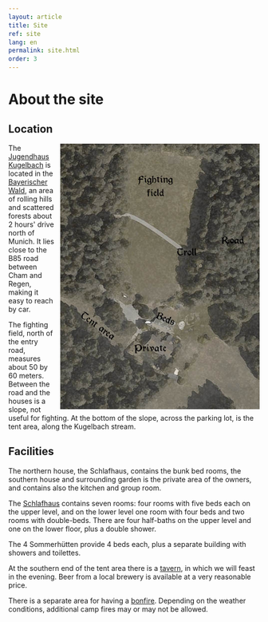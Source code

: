 ```yaml
---
layout: article
title: Site
ref: site
lang: en
permalink: site.html
order: 3
---
```


# About the site

## Location

<div style="float: right; padding-left: 10px; ">
    <img src="/images/Kugelbach-map.jpg" title="Map of Kugelbach" align="right"/>
</div>

The [Jugendhaus Kugelbach](http://www.jugendhaus-kugelbach.de/) is located in the [Bayerischer Wald](https://goo.gl/maps/FjknH23jury), an area of rolling hills and scattered forests about 2 hours' drive north of Munich. It lies close to the B85 road between Cham and Regen, making it easy to reach by car.

The fighting field, north of the entry road, measures about 50 by 60 meters. Between the road and the houses is a slope, not useful for fighting. At the bottom of the slope, across the parking lot, is the tent area, along the Kugelbach stream. 


## Facilities

The northern house, the Schlafhaus, contains the bunk bed rooms, the southern house and surrounding garden is the private area of the owners, and contains also the kitchen and group room.

The [Schlafhaus](http://www.jugendhaus-kugelbach.de/infos-zum-haus/schlafhaus.html) contains seven rooms: four rooms with five beds each on the upper level, and on the lower level one room with four beds and two rooms with double-beds. There are four half-baths on the upper level and one on the lower floor, plus a double shower.

The 4 Sommerhütten provide 4 beds each, plus a separate building with showers and toilettes.

At the southern end of the tent area there is a [tavern](http://www.jugendhaus-kugelbach.de/galerie/taverne.html), in which we will feast in the evening. Beer from a local brewery is available at a very reasonable price.

There is a separate area for having a [bonfire](http://www.jugendhaus-kugelbach.de/galerie/lagerfeuer.html). Depending on the weather conditions, additional camp fires may or may not be allowed.
